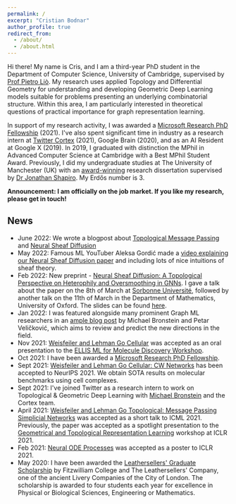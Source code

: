```yaml
---
permalink: /
excerpt: "Cristian Bodnar"
author_profile: true
redirect_from: 
  - /about/
  - /about.html
---
```

Hi there! My name is Cris, and I am a third-year PhD student in the Department of Computer Science, University of Cambridge, supervised by
[Prof Pietro Liò](https://www.cl.cam.ac.uk/~pl219/). My research uses applied Topology and Differential Geometry for understanding and developing Geometric Deep Learning models suitable for problems presenting an underlying combinatorial structure. Within this area, I am particularly interested in theoretical questions of practical importance for graph representation learning. 

In support of my research activity, I was awarded a [Microsoft Research PhD Fellowship](https://www.microsoft.com/en-us/research/academic-program/phd-fellowship/#!people) (2021). I've also spent significant time in industry as a research intern at [Twitter Cortex](https://cortex.twitter.com/) (2021), Google Brain (2020), and as an AI Resident at Google X (2019). In 2019, I graduated with distinction the MPhil in Advanced Computer Science at Cambridge with a Best MPhil Student Award. Previously, I did my undergraduate studies at The University of Manchester (UK) with an [award-winning](https://www.manchester.ac.uk/discover/news/multiple-successes-for-manchester-undergrads-at-worlds-most-prestigious-student-awards/) research dissertation supervised 
by [Dr Jonathan Shapiro](http://www.cs.man.ac.uk/~jls/). My Erdős number is 3. 

**Announcement: I am officially on the job market. If you like my research, please get in touch!**

## News

- June 2022: We wrote a blogpost about [Topological Message Passing](https://towardsdatascience.com/a-new-computational-fabric-for-graph-neural-networks-280ea7e3ed1a) and [Neural Sheaf Diffusion](https://towardsdatascience.com/neural-sheaf-diffusion-for-deep-learning-on-graphs-bfa200e6afa6) 
- May 2022: Famous ML YouTuber Aleksa Gordić made a [video explaining our Neural Sheaf Diffusion paper](https://www.youtube.com/watch?v=JiQmkhsbRwk) and including lots of nice intuitions of sheaf theory. 
- Feb 2022: New preprint - [Neural Sheaf Diffusion: A Topological Perspective on Heterophily and Oversmoothing in GNNs](https://arxiv.org/abs/2202.04579). I gave a talk about the paper on the 8th of March at [Sorbonne Université](https://www.sorbonne-universite.fr/en/events/workshop-recent-advances-graph-machine-learning), followed by another talk on the 11th of March in the Department of Mathematics, University of Oxford. The slides can be found [here](https://crisbodnar.github.io/talks/).
- Jan 2022: I was featured alongside many prominent
Graph ML researchers in an [ample blog post](https://towardsdatascience.com/predictions-and-hopes-for-geometric-graph-ml-in-2022-aa3b8b79f5cc) by Michael Bronstein and Petar Veličković, which aims to review and predict the new directions in the field. 
- Nov 2021: [Weisfeiler and Lehman Go Cellular](https://arxiv.org/abs/2106.12575) was accepted as an oral presentation to the [ELLIS ML for Molecule Discovery Workshop](https://moleculediscovery.github.io/workshop2021/).
- Oct 2021: I have been awarded a [Microsoft Research PhD Fellowship](https://www.microsoft.com/en-us/research/academic-program/phd-fellowship/#!people). 
- Sept 2021: [Weisfeiler and Lehman Go Cellular: CW Networks](https://arxiv.org/abs/2106.12575) has been accepted to NeurIPS 2021. We obtain SOTA results on molecular benchmarks using cell complexes. 
- Sept 2021: I've joined Twitter as a research intern to work on Topological & Geometric Deep Learning with [Michael Bronstein](https://www.imperial.ac.uk/people/m.bronstein) and the Cortex team. 
- April 2021: [Weisfeiler and Lehman Go Topological: Message Passing Simplicial Networks](https://arxiv.org/abs/2103.03212) was accepted as a short talk to ICML 2021. Previously, the paper was accepted as a spotlight presentation to the [Geometrical and Topological Representation Learning](https://gt-rl.github.io/) workshop at ICLR 2021. 
- Feb 2021: [Neural ODE Processes](https://openreview.net/forum?id=27acGyyI1BY) was accepted as a poster to ICLR 2021. 
- May 2020: I have been awarded the [Leathersellers' Graduate Scholarship](https://www.fitz.cam.ac.uk/college-life/fees-funding-and-awards/postgraduate-scholarships-and-prizes) by Fitzwilliam College and The Leathersellers' Company, one of the ancient Livery Companies of the City of London. The scholarship is awarded to four students each year for excellence in Physical or Biological Sciences, Engineering or Mathematics. 
